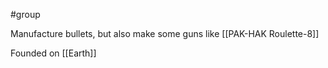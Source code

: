 #group 

Manufacture bullets, but also make some guns like [[PAK-HAK Roulette-8]]

Founded on [[Earth]]